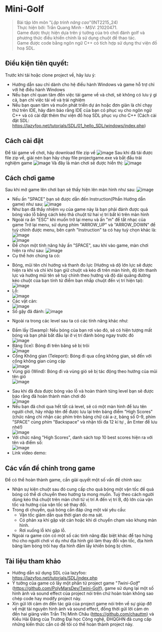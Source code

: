 # Mini-Golf
> Bài tập lớn môn "_Lập trình nâng cao_"(INT2215_24)  
> Thực hiện bởi: Trần Quang Minh - MSV: 21020471.  
> Game được thực hiện dựa trên ý tưởng của trò chơi đánh golf và phương thức điều khiển chính là sử dụng chuột để thao tác.  
> Game được code bằng ngôn ngữ C++ có tích hợp sử dụng thư viện đồ hoạ SDL. 
## Điều kiện tiên quyết:  
Trước khi tải hoặc clone project về, hãy lưu ý:  
* Hướng dẫn sau chỉ dành cho hệ điều hành Windows và game hỗ trợ chỉ với hệ điều hành Windows
* Nếu bạn chỉ quan tâm đến việc tải game về và chơi, sẽ không có lưu ý gì cả, bạn chỉ việc tải về và trải nghiệm
* Nếu bạn quan tâm và muốn phát triển dự án hoặc đơn giản là chỉ chạy thử trên IDE, hãy đảm bảo rằng IDE của bạn có phục vụ cho ngôn ngữ C++ và có cài đặt thêm thư viện đồ hoạ SDL phục vụ cho C++ (Cách cài đặt SDL: https://lazyfoo.net/tutorials/SDL/01_hello_SDL/windows/index.php)
## Cách cài đặt
Để tải game về chơi, hãy download file zip về
![image](https://user-images.githubusercontent.com/89717384/170001630-6e0aef9c-eb44-455a-8b03-0fe87cfc9b22.png)
Sau khi đã tải được file zip về, giải nén bạn hãy chạy file projectgame.exe và bắt đầu trải nghiệm game
![image](https://user-images.githubusercontent.com/89717384/170001996-d13d5987-d18c-41fc-bd11-6922c575488d.png)
Và đây là màn chơi sẽ được hiển thị: 
![image](https://user-images.githubusercontent.com/89717384/170002126-58684ae4-2f57-444f-8311-858aa5d1c996.png)
## Cách chơi game
Sau khi mở game lên chơi bạn sẽ thấy hiện lên màn hình như sau:
![image](https://user-images.githubusercontent.com/89717384/170002747-34876afe-64d9-409f-bd64-f99c0a4dab99.png)
- Nếu ấn "SPACE" bạn sẽ được dẫn đến Instruction(Phần Hướng dẫn game) như sau:
![image](https://user-images.githubusercontent.com/89717384/170002999-ef9fc021-6c26-4dd3-9956-c7beb31e9d24.png)
- Như bạn đã thấy nhiệm vụ của game này là bạn phải đánh được quả bóng vào lỗ bằng cách kéo thả chuột từ hai vị trí bất kì trên màn hình
- Ngoài ra ấn "ESC" khi muốn trở lại menu và ấn "m" để tắt nhạc của game
Trở lại menu, sử dụng phím "ARROW_UP" và "ARROW_DOWN" để tuỳ chỉnh được menu, bên cạnh "Instruction" ta có hay tuỳ chọn khác là:
![image](https://user-images.githubusercontent.com/89717384/170004402-c9eb1ada-762f-4ce0-b808-2da1e076abd7.png)  
![image](https://user-images.githubusercontent.com/89717384/170004458-b770fd10-8920-46a6-9e74-a65774d78146.png)  
- Để chọn một tính năng hãy ấn "SPACE", sau khi vào game, màn chơi hiện ra như sau:
![image](https://user-images.githubusercontent.com/89717384/170005029-1e443df6-ca7e-43ca-af96-84970b6ae2d6.png)
- Cụ thể hơn chúng ta có:
+ Bóng, mũi tên chỉ hướng và thanh đo lực (Hướng và dộ lớn lực sẽ được hiện ra khi và chỉ khi bạn giữ chuột và kéo đi trên màn hình, độ lớn thanh lực và hướng mũi tên sẽ tuỳ chỉnh theo hướng và độ dài quãng đường kéo chuột của bạn tính từ điểm bạn nhấp chuột đến vị trí hiện tại):  
![image](https://user-images.githubusercontent.com/89717384/170005476-33407eff-0fb2-4963-ac63-f7cdf8b11508.png)
+ Lỗ:  
![image](https://user-images.githubusercontent.com/89717384/170005907-19befec2-3404-4e05-9754-663a2dfcf7a8.png)  
+ Các vật cản:   
![image](https://user-images.githubusercontent.com/89717384/170006070-6bae5228-51fe-4d04-a2f2-4e4e3e075f7b.png)  
+ Số gậy đã đánh: 
![image](https://user-images.githubusercontent.com/89717384/170006359-acbbc69e-7f07-4d02-aea5-098f06afa31d.png)
- Ngoài ra trong các level sau ta có các tính năng khác như: 
+ Đầm lầy (Swamp): Nếu bóng của bạn rơi vào đó, sẽ có hiện tượng mất bóng và bạn phải bắt đầu lại ở vị trí đánh bóng ngay trước đó  
![image](https://user-images.githubusercontent.com/89717384/170007138-47e4ea23-e113-4547-bef6-18e0dbfe5b98.png) 
+ Băng (Ice):  Bóng đi trên băng sẽ bị trôi  
![image](https://user-images.githubusercontent.com/89717384/170007662-93f087c2-874e-444b-958a-703035c6ec40.png)
+ Cổng Không gian (Teleport):  Bóng đi qua cổng không gian, sẽ đến với cổng không gian cùng cặp  
![image](https://user-images.githubusercontent.com/89717384/170007305-7a4cdb80-cc2e-4f1b-9475-9949e2749723.png)
+ Vùng gió (Wind):  Bóng đi và vùng gió sẽ bị tác động theo hướng của mũi tên gió  
![image](https://user-images.githubusercontent.com/89717384/170007508-21548a6b-d09c-455c-bc13-e937c3db3b7b.png)
- Sau khi đã đưa được bóng vào lỗ và hoàn thành từng level bạn sẽ được báo rằng đã hoàn thành màn chơi đó  
![image](https://user-images.githubusercontent.com/89717384/170008469-0da1314d-1d1c-41e4-9e19-a09a54aa8e97.png)
- Nếu bạn đã chơi qua hết tất cả level, sẽ có một màn hình để lưu tên người chơi, hãy nhập tên để được lưu lại trên bảng điểm "High Scores" (chức năng chỉ nhận các phím trên bảng chữ cái a-z, bảng số 0-9, phím "SPACE" cùng phím "Backspace" và nhận tối đa 12 kí tự , ấn Enter để lưu nhé!)     
![image](https://user-images.githubusercontent.com/89717384/170008940-a24a23fc-a8f1-4d80-8350-0687c85c2f05.png)
- Với chức năng "High Scores", danh sách top 10 best scores hiện ra với tên và điểm số:  
![image](https://user-images.githubusercontent.com/89717384/170009915-2904feca-b861-4202-81c7-f427e584dc40.png)
- Link video demo: 
## Các vấn đề chính trong game
Để có thể hoàn thành game, cần giải quyết một số vấn đề chính sau:
- Nhận sự kiện chuột sau đó cung cấp cho quả bóng một vận tốc để quả bóng có thể di chuyển theo hướng ta mong muốn. Tuỳ theo cách người dùng kéo thả chuột trên màn chơi từ vị trí A đến vị trí B, độ lớn của vận tốc và hướng của vận tốc sẽ thay đổi.
- Trong di chuyển, quả bóng cần đáp ứng một vài yêu cầu:
  + Vận tốc giảm dần qua thời gian do ma sát.
  + Có phản xạ khi gặp vật cản hoặc khi di chuyển chạm vào khung màn hình.
  + Rơi xuống lỗ khi gặp lỗ.
- Ngoài ra game còn có một số các tính năng đặc biệt khác để tạo hứng thú cho người chơi ví dụ như địa hình gió làm thay đổi vận tốc, địa hình băng làm bóng trôi hay địa hình đầm lầy khiến bóng bị chìm.
## Tài liệu tham khảo
- Hướng dẫn sử dụng SDL của lazyfoo: https://lazyfoo.net/tutorials/SDL/index.php
- Ý tưởng của game có lấy một phần từ project game "_Twini-Golf_" (https://github.com/PolyMarsDev/Twini-Golf), game sử dụng lại một số hình ảnh và sound effect của project nói trên chứ hoàn toàn không sao chép code hay modify project này.
- Xin gửi lời cảm ơn đến tác giả của project game nói trên về sự giúp đỡ về mặt tài nguyên hình ảnh và sound effect, đồng thời gửi lời cảm ơn đến hai giảng viên Trần Thị Minh Châu (https://github.com/chauttm) và Kiều Hải Đăng của Trường Đại học Công nghệ, ĐHQGHN đã cung cấp những kiến thức cần có để tôi có thể hoàn thành project này.
